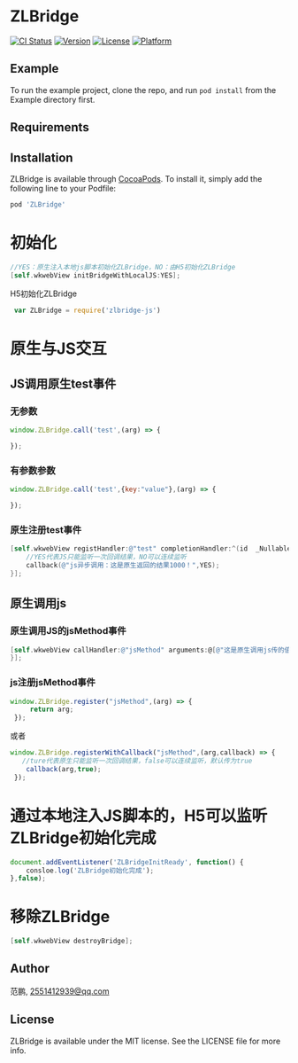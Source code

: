 # ZLBridge

[![CI Status](https://img.shields.io/travis/范鹏/ZLBridge.svg?style=flat)](https://travis-ci.org/范鹏/ZLBridge)
[![Version](https://img.shields.io/cocoapods/v/ZLBridge.svg?style=flat)](https://cocoapods.org/pods/ZLBridge)
[![License](https://img.shields.io/cocoapods/l/ZLBridge.svg?style=flat)](https://cocoapods.org/pods/ZLBridge)
[![Platform](https://img.shields.io/cocoapods/p/ZLBridge.svg?style=flat)](https://cocoapods.org/pods/ZLBridge)

## Example

To run the example project, clone the repo, and run `pod install` from the Example directory first.

## Requirements

## Installation

ZLBridge is available through [CocoaPods](https://cocoapods.org). To install
it, simply add the following line to your Podfile:

```ruby
pod 'ZLBridge'
```
# 初始化
```objective-c
//YES：原生注入本地js脚本初始化ZLBridge，NO：由H5初始化ZLBridge
[self.wkwebView initBridgeWithLocalJS:YES];
```
H5初始化ZLBridge
```JavaScript
 var ZLBridge = require('zlbridge-js')
```
# 原生与JS交互


## JS调用原生test事件

### 无参数
```JavaScript
window.ZLBridge.call('test',(arg) => {

});
```
### 有参数参数
```JavaScript
window.ZLBridge.call('test',{key:"value"},(arg) => {

});
```
### 原生注册test事件
```objective-c
[self.wkwebView registHandler:@"test" completionHandler:^(id  _Nullable obj, JSCallbackHandler  _Nullable callback) {
    //YES代表JS只能监听一次回调结果，NO可以连续监听
    callback(@"js异步调用：这是原生返回的结果1000！",YES);
}];
```


## 原生调用js

### 原生调用JS的jsMethod事件
```objective-c
[self.wkwebView callHandler:@"jsMethod" arguments:@[@"这是原生调用js传的值"] completionHandler:^(id  _Nullable obj, NSError * _Nullable error) {
}];
```

### js注册jsMethod事件
```JavaScript
window.ZLBridge.register("jsMethod",(arg) => {
     return arg;
 });
 ```
 或者
 ```JavaScript
 window.ZLBridge.registerWithCallback("jsMethod",(arg,callback) => {
    //ture代表原生只能监听一次回调结果，false可以连续监听，默认传为true
     callback(arg,true);
  });
  ```

# 通过本地注入JS脚本的，H5可以监听ZLBridge初始化完成
```JavaScript
document.addEventListener('ZLBridgeInitReady', function() {
    consloe.log('ZLBridge初始化完成');
},false);
  ```
  
# 移除ZLBridge
```objective-c
[self.wkwebView destroyBridge];
```
## Author

范鹏, 2551412939@qq.com



## License

ZLBridge is available under the MIT license. See the LICENSE file for more info.
